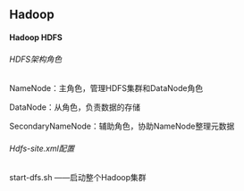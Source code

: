 ## Hadoop

#### Hadoop HDFS

###### HDFS架构角色

NameNode：主角色，管理HDFS集群和DataNode角色

DataNode：从角色，负责数据的存储

SecondaryNameNode：辅助角色，协助NameNode整理元数据

###### Hdfs-site.xml配置

start-dfs.sh ——启动整个Hadoop集群